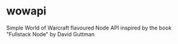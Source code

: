 # wowapi

Simple World of Warcraft flavoured Node API inspired by the book "Fullstack Node" by David Guttman
